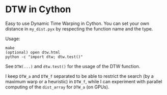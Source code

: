 DTW in Cython
=============

Easy to use Dynamic Time Warping in Cython. You can set your own distance in
`my_dist.pyx` by respecting the function name and the type.


Usage:

    make
    (optional) open dtw.html
    python -c "import dtw; dtw.test()"


See `DTW(...)` and `dtw.test()` for the usage of the DTW function.


I keep `DTW_a` and `DTW_f` separated to be able to restrict the search (by a 
maximum warp or a heuristic) in `DTW_f`, while I can experiment with parallel 
computing of the `dist_array` for `DTW_a` (on GPUs).

